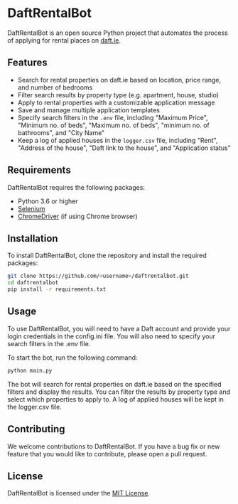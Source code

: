 # DaftRentalBot

DaftRentalBot is an open source Python project that automates the process of applying for rental places on [daft.ie](https://www.daft.ie/).

## Features

- Search for rental properties on daft.ie based on location, price range, and number of bedrooms
- Filter search results by property type (e.g. apartment, house, studio)
- Apply to rental properties with a customizable application message
- Save and manage multiple application templates
- Specify search filters in the `.env` file, including "Maximum Price", "Minimum no. of beds", "Maximum no. of beds", "minimum no. of bathrooms", and "City Name"
- Keep a log of applied houses in the `logger.csv` file, including "Rent", "Address of the house", "Daft link to the house", and "Application status"

## Requirements

DaftRentalBot requires the following packages:

- Python 3.6 or higher
- [Selenium](https://pypi.org/project/selenium/)
- [ChromeDriver](https://sites.google.com/a/chromium.org/chromedriver/) (if using Chrome browser)

## Installation

To install DaftRentalBot, clone the repository and install the required packages:

```bash
git clone https://github.com/<username>/daftrentalbot.git
cd daftrentalbot
pip install -r requirements.txt
```

## Usage

To use DaftRentalBot, you will need to have a Daft account and provide your login credentials in the config.ini file. You will also need to specify your search filters in the .env file.

To start the bot, run the following command:

```bash
python main.py
```

The bot will search for rental properties on daft.ie based on the specified filters and display the results. You can filter the results by property type and select which properties to apply to. A log of applied houses will be kept in the logger.csv file.

## Contributing

We welcome contributions to DaftRentalBot. If you have a bug fix or new feature that you would like to contribute, please open a pull request.

## License

DaftRentalBot is licensed under the [MIT License](https://github.com/siddarth-patil/daft_automation/blob/6fc05f2908f719292cffc0017543f5c92bebb6db/LICENSE).